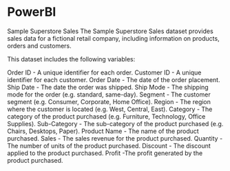 # PowerBI

Sample Superstore Sales
The Sample Superstore Sales dataset provides sales data for a fictional retail company, including information on products, orders and customers.



This dataset includes the following variables:



Order ID - A unique identifier for each order.
Customer ID - A unique identifier for each customer.
Order Date - The date of the order placement.
Ship Date - The date the order was shipped.
Ship Mode - The shipping mode for the order (e.g. standard, same-day).
Segment - The customer segment (e.g. Consumer, Corporate, Home Office).
Region - The region where the customer is located (e.g. West, Central, East).
Category - The category of the product purchased (e.g. Furniture, Technology, Office Supplies).
Sub-Category - The sub-category of the product purchased (e.g. Chairs, Desktops, Paper).
Product Name - The name of the product purchased.
Sales - The sales revenue for the product purchased.
Quantity - The number of units of the product purchased.
Discount - The discount applied to the product purchased.
Profit -The profit generated by the product purchased.
